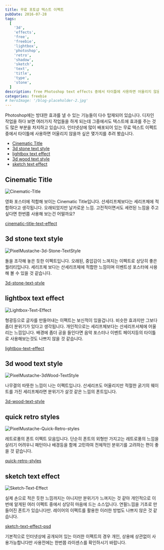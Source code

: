 ```yaml
---
title: 무료 포토샵 텍스트 이펙트
pubDate: 2016-07-28
tags:
  [
    '3d',
    'effects',
    'free',
    'freebie',
    'lightbox',
    'photoshop',
    'retro',
    'shadow',
    'sketch',
    'text',
    'title',
    'type',
    'stone',
  ]
description: free Photoshop text effects 중에서 타이틀에 사용하면 어울리지 않을까 싶은 6가지를 추려 봤습니다.
categories: freebie
# heroImage: '/blog-placeholder-2.jpg'
---
```


Photoshop에는 방대한 효과를 낼 수 있는 기능들이 다수 탑재되어 있습니다.
디자인 작업을 하다 보면 여러가지 작업들을 하게 되는데 그중에서도 텍스트에 효과를 주는 것도 많은 부분을 차지하고 있습니다. 인터넷상에 많이 배포되어 있는 무료 텍스트 이펙트 중에서 타이틀에 사용하면 어울리지 않을까 싶은 몇가지를 추려 봤습니다.

- [Cinematic Title](#Cinematic-Title)
- [3d stone text style](#3d-stone-text-style)
- [lightbox text effect](#lightbox-text-effect)
- [3d wood text style](#3d-wood-text-style)
- [sketch text effect](#sketch-text-effect)

## Cinematic Title

![Cinematic-Title](https://c4.staticflickr.com/9/8654/28479028011_3c73e5f317_c.jpg)

영화 포스터에 적합해 보이는 Cinematic Title입니다. 산세리프체보다는 세리프체에 적합하다고 생각됩니다.
오래되었지만 날카로운 느낌. 고전적이면서도 세련된 느낌을 주고 싶다면 한번쯤 사용해 보는건 어떨까요?

[cinematic-title-text-effect](http://graphicburger.com/cinematic-title-text-effect/)

## 3d stone text style

![PixelMustache-3d-Stone-TextStyle](https://c5.staticflickr.com/9/8468/28469749732_17f94f703a_c.jpg)

돌을 조각해 놓은 듯한 이펙트입니다. 오래된, 중압감이 느껴지는 이펙트로 상당히 좋은 퀄리티입니다.
세리프체 보다는 산세리프체에 적합한 느낌이며 이벤트성 포스터에 사용해 볼 수 있을 것 같습니다.

[3d-stone-text-style](http://pixelmustache.net/files/3d-stone-text-style/)

## lightbox text effect

![Lightbox-Text-Effect](https://c5.staticflickr.com/9/8141/28450412772_1738e89e72_c.jpg)

형광등으로 글자를 만들어내는 이펙트는 보신적이 있을겁니다. 비슷한 효과지만 그보다 좀더 분위기가 있다고 생각됩니다.
개인적으로는 세리프체보다는 산세리프서체에 어울리는 느낌입니다. 배경에 좀더 공을 들인다면 음악 포스터나 이벤트 페이지등의 타이틀로 사용해보는것도 나쁘지 않을 것 같습니다.

[lightbox-text-effect](http://graphicburger.com/lightbox-text-effect/)

## 3d wood text style

![PixelMustache-3dWood-TextStyle](https://c6.staticflickr.com/9/8192/27941336453_1a036aca29_c.jpg)

나무결의 따뜻한 느낌이 나는 이펙트입니다. 산세리프도 어울리지만 적절한 굵기의 웨이트를 가진 세리프체라면 분위기가 살것 같은 느낌의 폰트입니다.

[3d-wood-text-style](http://pixelmustache.net/files/3d-wood-text-style/)

## quick retro styles

![PixelMustache-Quick-Retro-styles](https://c4.staticflickr.com/9/8763/28479023171_f0a7653299_c.jpg)

레트로풍의 폰트 이펙트 모음입니다. 단순히 폰트의 외형만 가지고는 레트로풍의 느낌을 살리기 어려우니 패턴이나 배경등을 함께 고민하여 전체적인 분위기를 고려하는 편이 좋을 것 같습니다.

[quick-retro-styles](http://pixelmustache.net/files/quick-retro-styles/)

## sketch text effect

![Sketch-Text-Effect](https://c4.staticflickr.com/9/8650/27941333803_2a826f2888_c.jpg)

실제 손으로 적은 듯한 느낌까지는 아니지만 분위기가 느껴지는 것 같아 개인적으로 이번에 알게된 여러 이펙트 중에서 상당히 마음에 드는 소스입니다. 연필느낌을 기초로 만들어진 폰트가 있습니다만. 레이어의 이펙트를 활용한 이러한 방법도 나쁘지 않은 것 같습니다.

[sketch-text-effect-psd](http://graphicburger.com/sketch-text-effect-psd/)

기본적으로 인터넷상에 공개되어 있는 이러한 이펙트의 경우 개인, 상용에 상관없이 사용가능합니다만 사용전에는 한번쯤 라이센스를 확인하시기 바랍니다.
